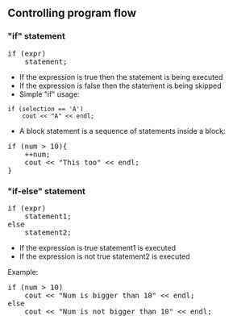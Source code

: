 ## Controlling program flow
### "if" statement
<pre>if (expr)
    statement;
</pre>
- If the expression is true then the statement is being executed
- If the expression is false then the statement is being skipped
- Simple "if" usage:
```
if (selection == 'A')
    cout << "A" << endl;
```
- A block statement is a sequence of statements inside a block:
<pre>
if (num > 10){
    ++num;
    cout << "This too" << endl;
}
</pre>
### "if-else" statement
<pre>
if (expr)
    statement1;
else
    statement2;
</pre>
- If the expression is true statement1 is executed
- If the expression is not true statement2 is executed<br>

Example:
<pre>
if (num > 10)
    cout << "Num is bigger than 10" << endl;
else
    cout << "Num is not bigger than 10" << endl;
</pre>